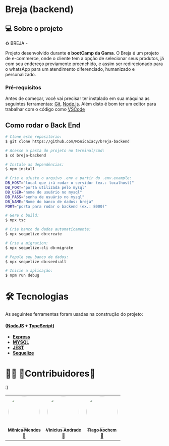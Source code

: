 # Breja (backend)

## 💻 Sobre o projeto

♻️ BREJA - 


Projeto desenvolvido durante  **o bootCamp da Gama**.
O Breja é um projeto de e-commerce, onde o cliente tem a opção de selecionar seus produtos, já com seu endereço previamente preenchido, e assim ser redirecionado para o whatsApp para um atendimento diferenciado, humanizado e personalizado.



### Pré-requisitos

Antes de começar, você vai precisar ter instalado em sua máquina as seguintes ferramentas:
[Git](https://git-scm.com), [Node.js](https://nodejs.org/en/). 
Além disto é bom ter um editor para trabalhar com o código como [VSCode](https://code.visualstudio.com/)

## Como rodar o Back End

```bash
# Clone este repositório:
$ git clone https://github.com/MonicaIacy/breja-backend

# Acesse a pasta do projeto no terminal/cmd:
$ cd breja-backend

# Instale as dependências:
$ npm install

# Crie e ajuste o arquivo .env a partir do .env.example: 
DB_HOST="local que irá rodar o servidor (ex.: localhost)"
DB_PORT="porta utilizada pelo mysql"
DB_USER="nome de usuário no mysql"
DB_PASS="senha de usuário no mysql"
DB_NAME="Nome do banco de dados: breja"
PORT="porta para rodar o backend (ex.: 8000)"

# Gere o build:
$ npx tsc

# Crie banco de dados automaticamente:
$ npx sequelize db:create

# Crie a migration:
$ npx sequelize-cli db:migrate

# Popule seu banco de dados:
$ npx sequelize db:seed:all

# Inicie a aplicação:
$ npm run debug
```


# 🛠 Tecnologias

As seguintes ferramentas foram usadas na construção do projeto:

#### ([NodeJS](https://nodejs.org//)  +  [TypeScript](https://www.typescriptlang.org/))

-   **[Express](https://www.npmjs.com/package/express)**
-   **[MYSQL](https://www.mysql.com//)**
-   **[JEST](https://jestjs.io/pt-BR/)**
-   **[Sequelize](https://www.npmjs.com/package/sequelize)**

# 👨‍💻 💜Contribuidores👏  

  :)

<table>
  <tr>
    <td align="center"><a href="https://www.linkedin.com/in/monicaiacy/"><img style="border-radius: 50%;" src="https://asset.cloudinary.com/dz4gujotu/3a13652c6a3b79eed23180ea316670d8" width="100px;" alt=""/><br /><sub><b>Mônica Mendes</b></sub></a><br /><a href="https://www.linkedin.com/in/monicaiacy/" title="Monica">🚀</a></td>
    <td align="center"><a href="https://www.linkedin.com/in/vinicius-andrade-565a88242/"><img style="border-radius: 50%;" src="https://asset.cloudinary.com/dz4gujotu/a97653553d489fb97dee076cbde128ac" width="100px;" alt=""/><br /><sub><b>Vinicius Andrade</b></sub></a><br /><a href="https://www.linkedin.com/in/vinicius-andrade-565a88242/" title="Vinicius Andrade">🚀</a></td>
    <td align="center"><a href="https://www.linkedin.com/in/tiagokochem/"><img style="border-radius: 50%;" src="https://asset.cloudinary.com/dz4gujotu/7e6fbff15e7a8df79631eb8fae083274" width="100px;" alt=""/><br /><sub><b>Tiago kochem</b></sub></a><br /><a href="https://www.linkedin.com/in/tiagokochem/" title="Tiago Kochem">🚀</a></td>  
    </tr>
  </table>



